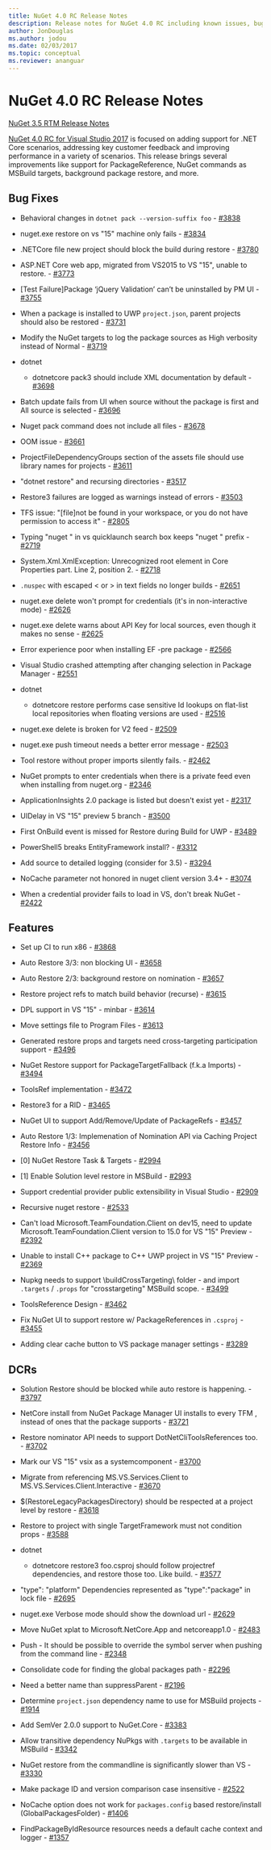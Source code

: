 ```yaml
---
title: NuGet 4.0 RC Release Notes
description: Release notes for NuGet 4.0 RC including known issues, bug fixes, added features, and DCRs.
author: JonDouglas
ms.author: jodou
ms.date: 02/03/2017
ms.topic: conceptual
ms.reviewer: ananguar
---
```


# NuGet 4.0 RC Release Notes

[NuGet 3.5 RTM Release Notes](../release-notes/nuget-3.5-RTM.md)

[NuGet 4.0 RC for Visual Studio 2017](http://blog.nuget.org/20161121/introducing-nuget4.0) is focused on adding support for .NET Core scenarios, addressing key customer feedback and improving performance in a variety of scenarios. This release brings several improvements like support for PackageReference, NuGet commands as MSBuild targets, background package restore, and more.

## Bug Fixes

- Behavioral changes in `dotnet pack --version-suffix foo` - [#3838](https://github.com/NuGet/Home/issues/3838)

- nuget.exe restore on vs "15" machine only fails - [#3834](https://github.com/NuGet/Home/issues/3834)

- .NETCore file new project should block the build during restore - [#3780](https://github.com/NuGet/Home/issues/3780)

- ASP.NET Core web app, migrated from VS2015 to VS "15", unable to restore. - [#3773](https://github.com/NuGet/Home/issues/3773)

- [Test Failure]Package ‘jQuery Validation’ can’t be uninstalled by PM UI - [#3755](https://github.com/NuGet/Home/issues/3755)

- When a package is installed to UWP `project.json`, parent projects should also be restored - [#3731](https://github.com/NuGet/Home/issues/3731)

- Modify the NuGet targets to log the package sources as High verbosity instead of Normal - [#3719](https://github.com/NuGet/Home/issues/3719)

- dotnet
  - dotnetcore pack3 should include XML documentation by default - [#3698](https://github.com/NuGet/Home/issues/3698)

- Batch update fails from UI when source without the package is first and All source is selected - [#3696](https://github.com/NuGet/Home/issues/3696)

- Nuget pack command does not include all files - [#3678](https://github.com/NuGet/Home/issues/3678)

- OOM issue - [#3661](https://github.com/NuGet/Home/issues/3661)

- ProjectFileDependencyGroups section of the assets file should use library names for projects - [#3611](https://github.com/NuGet/Home/issues/3611)

- "dotnet restore" and recursing directories - [#3517](https://github.com/NuGet/Home/issues/3517)

- Restore3 failures are logged as warnings instead of errors - [#3503](https://github.com/NuGet/Home/issues/3503)

- TFS issue: "[file]not be found in your workspace, or you do not have permission to access it" - [#2805](https://github.com/NuGet/Home/issues/2805)

- Typing "nuget <packagename>" in vs quicklaunch search box keeps "nuget " prefix - [#2719](https://github.com/NuGet/Home/issues/2719)

- System.Xml.XmlException: Unrecognized root element in Core Properties part. Line 2, position 2. - [#2718](https://github.com/NuGet/Home/issues/2718)

- `.nuspec` with escaped &lt; or &gt; in text fields no longer builds - [#2651](https://github.com/NuGet/Home/issues/2651)

- nuget.exe delete won't prompt for credentials (it's in non-interactive mode) - [#2626](https://github.com/NuGet/Home/issues/2626)

- nuget.exe delete warns about API Key for local sources, even though it makes no sense - [#2625](https://github.com/NuGet/Home/issues/2625)

- Error experience poor when installing EF -pre package - [#2566](https://github.com/NuGet/Home/issues/2566)

- Visual Studio crashed attempting after changing selection in Package Manager - [#2551](https://github.com/NuGet/Home/issues/2551)

- dotnet
  - dotnetcore restore performs case sensitive Id lookups on flat-list local repositories when floating versions are used - [#2516](https://github.com/NuGet/Home/issues/2516)

- nuget.exe delete is broken for V2 feed - [#2509](https://github.com/NuGet/Home/issues/2509)

- nuget.exe push timeout needs a better error message - [#2503](https://github.com/NuGet/Home/issues/2503)

- Tool restore without proper imports silently fails. - [#2462](https://github.com/NuGet/Home/issues/2462)

- NuGet prompts to enter credentials when there is a private feed even when installing from nuget.org - [#2346](https://github.com/NuGet/Home/issues/2346)

- ApplicationInsights 2.0 package is listed but doesn't exist yet - [#2317](https://github.com/NuGet/Home/issues/2317)

- UIDelay in VS "15" preview 5 branch - [#3500](https://github.com/NuGet/Home/issues/3500)

- First OnBuild event is missed for Restore during Build for UWP - [#3489](https://github.com/NuGet/Home/issues/3489)

- PowerShell5 breaks EntityFramework install? - [#3312](https://github.com/NuGet/Home/issues/3312)

- Add source to detailed logging (consider for 3.5) - [#3294](https://github.com/NuGet/Home/issues/3294)

- NoCache parameter not honored in nuget client version 3.4+ - [#3074](https://github.com/NuGet/Home/issues/3074)

- When a credential provider fails to load in VS, don't break NuGet - [#2422](https://github.com/NuGet/Home/issues/2422)

## Features

- Set up CI to run x86 - [#3868](https://github.com/NuGet/Home/issues/3868)

- Auto Restore 3/3: non blocking UI - [#3658](https://github.com/NuGet/Home/issues/3658)

- Auto Restore 2/3: background restore on nomination - [#3657](https://github.com/NuGet/Home/issues/3657)

- Restore project refs to match build behavior (recurse) - [#3615](https://github.com/NuGet/Home/issues/3615)

- DPL support in VS "15" - minbar - [#3614](https://github.com/NuGet/Home/issues/3614)

- Move settings file to Program Files - [#3613](https://github.com/NuGet/Home/issues/3613)

- Generated restore props and targets need cross-targeting participation support - [#3496](https://github.com/NuGet/Home/issues/3496)

- NuGet Restore support for PackageTargetFallback (f.k.a Imports) - [#3494](https://github.com/NuGet/Home/issues/3494)

- ToolsRef implementation - [#3472](https://github.com/NuGet/Home/issues/3472)

- Restore3 for a RID - [#3465](https://github.com/NuGet/Home/issues/3465)

- NuGet UI to support Add/Remove/Update of PackageRefs - [#3457](https://github.com/NuGet/Home/issues/3457)

- Auto Restore 1/3: Implemenation of Nomination API via Caching Project Restore Info - [#3456](https://github.com/NuGet/Home/issues/3456)

- [0] NuGet Restore Task & Targets - [#2994](https://github.com/NuGet/Home/issues/2994)

- [1] Enable Solution level restore in MSBuild - [#2993](https://github.com/NuGet/Home/issues/2993)

- Support credential provider public extensibility in Visual Studio - [#2909](https://github.com/NuGet/Home/issues/2909)

- Recursive nuget restore - [#2533](https://github.com/NuGet/Home/issues/2533)

- Can't load Microsoft.TeamFoundation.Client on dev15, need to update Microsoft.TeamFoundation.Client version to 15.0 for VS "15" Preview - [#2392](https://github.com/NuGet/Home/issues/2392)

- Unable to install C++ package to C++ UWP project in VS "15" Preview - [#2369](https://github.com/NuGet/Home/issues/2369)

- Nupkg needs to support \buildCrossTargeting\ folder - and import `.targets` / `.props` for "crosstargeting" MSBuild scope. - [#3499](https://github.com/NuGet/Home/issues/3499)

- ToolsReference Design - [#3462](https://github.com/NuGet/Home/issues/3462)

- Fix NuGet UI to support restore w/ PackageReferences in `.csproj` - [#3455](https://github.com/NuGet/Home/issues/3455)

- Adding clear cache button to VS package manager settings - [#3289](https://github.com/NuGet/Home/issues/3289)

## DCRs

- Solution Restore should be blocked while auto restore is happening. - [#3797](https://github.com/NuGet/Home/issues/3797)

- NetCore install from NuGet Package Manager UI installs to every TFM , instead of ones that the package supports - [#3721](https://github.com/NuGet/Home/issues/3721)

- Restore nominator API needs to support DotNetCliToolsReferences too. - [#3702](https://github.com/NuGet/Home/issues/3702)

- Mark our VS "15" vsix as a systemcomponent - [#3700](https://github.com/NuGet/Home/issues/3700)

- Migrate from referencing MS.VS.Services.Client to MS.VS.Services.Client.Interactive - [#3670](https://github.com/NuGet/Home/issues/3670)

- $(RestoreLegacyPackagesDirectory) should be respected at a project level by restore - [#3618](https://github.com/NuGet/Home/issues/3618)

- Restore to project with single TargetFramework must not condition props - [#3588](https://github.com/NuGet/Home/issues/3588)

- dotnet
  - dotnetcore restore3 foo.csproj should follow projectref dependencies, and restore those too. Like build. - [#3577](https://github.com/NuGet/Home/issues/3577)

- "type": "platform" Dependencies represented as "type":"package" in lock file - [#2695](https://github.com/NuGet/Home/issues/2695)

- nuget.exe Verbose mode should show the download url - [#2629](https://github.com/NuGet/Home/issues/2629)

- Move NuGet xplat to Microsoft.NetCore.App and netcoreapp1.0 - [#2483](https://github.com/NuGet/Home/issues/2483)

- Push - It should be possible to override the symbol server when pushing from the command line - [#2348](https://github.com/NuGet/Home/issues/2348)

- Consolidate code for finding the global packages path - [#2296](https://github.com/NuGet/Home/issues/2296)

- Need a better name than suppressParent - [#2196](https://github.com/NuGet/Home/issues/2196)

- Determine `project.json` dependency name to use for MSBuild projects - [#1914](https://github.com/NuGet/Home/issues/1914)

- Add SemVer 2.0.0 support to NuGet.Core - [#3383](https://github.com/NuGet/Home/issues/3383)

- Allow transitive dependency NuPkgs with `.targets` to be available in MSBuild - [#3342](https://github.com/NuGet/Home/issues/3342)

- NuGet restore from the commandline is significantly slower than VS - [#3330](https://github.com/NuGet/Home/issues/3330)

- Make package ID and version comparison case insensitive - [#2522](https://github.com/NuGet/Home/issues/2522)

- NoCache option does not work for `packages.config` based restore/install (GlobalPackagesFolder) - [#1406](https://github.com/NuGet/Home/issues/1406)

- FindPackageByIdResource resources needs a default cache context and logger - [#1357](https://github.com/NuGet/Home/issues/1357)
